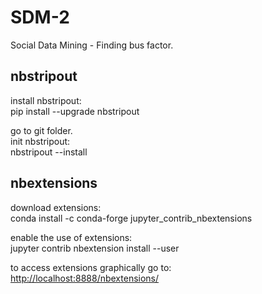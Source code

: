 # SDM-2
Social Data Mining - Finding bus factor.

## nbstripout
install nbstripout:    
pip install --upgrade nbstripout

go to git folder.    
init nbstripout:    
nbstripout --install

## nbextensions
download extensions:    
conda install -c conda-forge jupyter_contrib_nbextensions

enable the use of extensions:    
jupyter contrib nbextension install --user

to access extensions graphically go to:    
<http://localhost:8888/nbextensions/>


